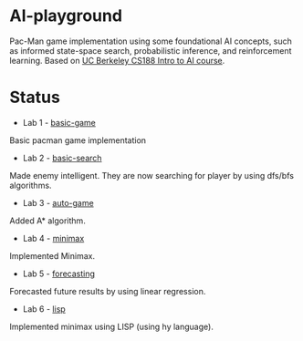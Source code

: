 # AI-playground
Pac-Man game implementation using some foundational AI concepts, such as informed state-space search, probabilistic inference, and reinforcement learning. Based on [UC Berkeley CS188 Intro to AI course](http://ai.berkeley.edu/project_overview.html).

# Status
- Lab 1 - [basic-game](https://github.com/Yaroslaww-1/ai-playground/tree/lab1-basic-game)

Basic pacman game implementation

- Lab 2 - [basic-search](https://github.com/Yaroslaww-1/ai-playground/tree/lab2-basic-search)

Made enemy intelligent. They are now searching for player by using dfs/bfs algorithms.

- Lab 3 - [auto-game](https://github.com/Yaroslaww-1/ai-playground/tree/lab3-auto-game)

Added A* algorithm.

- Lab 4 - [minimax](https://github.com/Yaroslaww-1/ai-playground/tree/lab4-minimax)

Implemented Minimax.

- Lab 5 - [forecasting](https://github.com/Yaroslaww-1/ai-playground/tree/lab5-forecasting)

Forecasted future results by using linear regression.

- Lab 6 - [lisp](https://github.com/Yaroslaww-1/ai-playground/tree/lab6-lisp)

Implemented minimax using LISP (using hy language).
